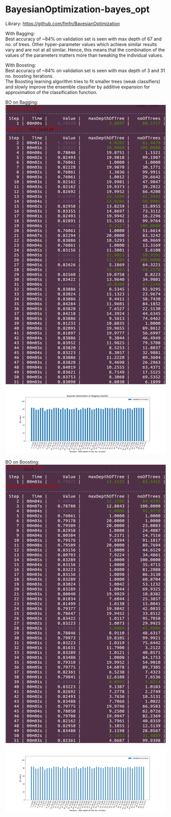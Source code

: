 # BayesianOptimization-bayes_opt

Library: https://github.com/fmfn/BayesianOptimization  

With Bagging:  
Best accuracy of ~84% on validation set is seen with max depth of 67 and no. of trees.
Other hyper-parameter values which achieve similar results vary and are not at all
similar. Hence, this means that the combination of the values of the parameters matters
more than tweaking the individual values.  

With Boosting:  
Best accuracy of ~84% on validation set is seen with max depth of 3 and 31 no.
boosting iterations.  
The Boosting learning algorithm tries to fit smaller trees (weak classifiers) and slowly
improve the ensemble classifier by additive expansion for approximation of the
classification function.

BO on Bagging:  
![png](bagging.png)  

![png](Bayesian%20Optimization%20on%20Bagging%20Classifier.png)

BO on Boosting:  
![png](boosting.png)  

![png](Bayesian%20Optimization%20on%20Boosting%20Classifier.png)
